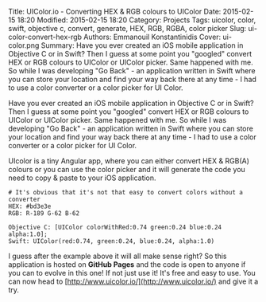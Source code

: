 Title: UIColor.io - Converting HEX & RGB colours to UIColor
Date: 2015-02-15 18:20
Modified: 2015-02-15 18:20
Category: Projects
Tags: uicolor, color, swift, objective c, convert, generate, HEX, RGB, RGBA, color picker
Slug: ui-color-convert-hex-rgb
Authors: Emmanouil Konstantinidis
Cover: ui-color.png
Summary: Have you ever created an iOS mobile application in Objective C or in Swift? Then I guess at some point you "googled" convert HEX or RGB colours to UIColor or UIColor picker. Same happened with me. So while I was developing "Go Back" - an application written in Swift where you can store your location and find your way back there at any time - I had to use a color converter or a color picker for UI Color.

Have you ever created an iOS mobile application in Objective C or in Swift? Then I guess at some point you "googled" convert HEX or RGB colours to UIColor or UIColor picker. Same happened with me. So while I was developing "Go Back" - an application written in Swift where you can store your location and find your way back there at any time - I had to use a color converter or a color picker for UI Color.

UIcolor is a tiny Angular app, where you can either convert HEX & RGB(A) colours or you can use the color picker and it will generate the code you need to copy & paste to your iOS application.


    # It's obvious that it's not that easy to convert colors without a converter
    HEX: #bd3e3e
    RGB: R-189 G-62 B-62

    Objective C: [UIColor colorWithRed:0.74 green:0.24 blue:0.24 alpha:1.0];
    Swift: UIColor(red:0.74, green:0.24, blue:0.24, alpha:1.0)


I guess after the example above it will all make sense right? So this application is hosted on <b>GitHub Pages</b> and the code is open to anyone if you can to evolve in this one! If not just use it! It's free and easy to use. You can now head to [http://www.uicolor.io/](http://www.uicolor.io/) and give it a try.
